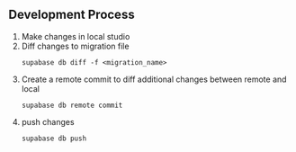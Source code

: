 ## Development Process

1. Make changes in local studio
2. Diff changes to migration file
   ```
   supabase db diff -f <migration_name>
   ```
3. Create a remote commit to diff additional changes between remote and local
   ```
   supabase db remote commit
   ```
4. push changes
   ```
   supabase db push
   ```
